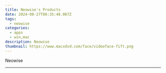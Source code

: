 ```yaml
---
title: Neowise's Products
date: 2024-08-27T06:35:48.067Z
tags: 
  - neowise
categories: 
  - apps
  - win,mac
description: Neowise
thumbnail: https://www.macxdvd.com/face/videoface-fift.png
---
```


Neowise

<!--__INIT__BEGIN__TAG__PRODUCTS__LIST__-->
<!--__INIT__END__TAG__PRODUCTS__LIST__-->

<!--__INIT__BEGIN__TAG__FEED_PRODUCTS__LIST__-->
<!--__INIT__END__TAG__FEED_PRODUCTS__LIST__-->


<hr>


